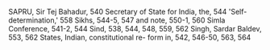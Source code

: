 SAPRU, Sir Tej Bahadur, 540
Secretary of State for India, the, 544
'Self-determination,' 558
Sikhs, 544-5, 547 and note, 550-1, 560
Simla Conference, 541-2, 544
Sind, 538, 544, 548, 559, 562
Singh, Sardar Baldev, 553, 562
States, Indian, constitutional re-
form in, 542, 546-50, 563, 564